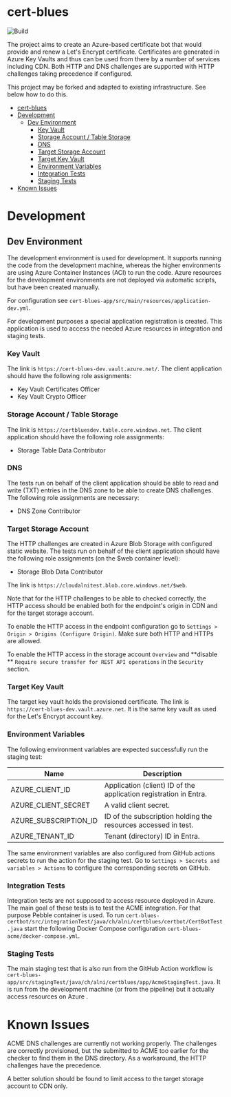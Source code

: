 # cert-blues

![Build](https://github.com/alexandernikiforov/cert-blues/actions/workflows/push-workflow.yml/badge.svg?branch=main)

The project aims to create an Azure-based certificate bot that would provide and renew a Let's Encrypt certificate.
Certificates are generated in Azure Key Vaults and thus can be used from there by a number of services including CDN.
Both HTTP and DNS challenges are supported with HTTP challenges taking precedence if configured.

This project may be forked and adapted to existing infrastructure. See below how to do this.

<!-- TOC -->
* [cert-blues](#cert-blues)
* [Development](#development)
    * [Dev Environment](#dev-environment)
        * [Key Vault](#key-vault)
        * [Storage Account / Table Storage](#storage-account--table-storage)
        * [DNS](#dns)
        * [Target Storage Account](#target-storage-account)
        * [Target Key Vault](#target-key-vault)
        * [Environment Variables](#environment-variables)
        * [Integration Tests](#integration-tests)
        * [Staging Tests](#staging-tests)
* [Known Issues](#known-issues)
<!-- TOC -->

# Development

## Dev Environment

The development environment is used for development. It supports running the code from the development machine,
whereas the higher environments are using Azure Container Instances (ACI) to run the code. Azure resources for the
development environments are not deployed via automatic scripts, but have been created manually.

For configuration see `cert-blues-app/src/main/resources/application-dev.yml`.

For development purposes a special application registration is created. This application is used to access the needed
Azure resources in integration and staging tests.

### Key Vault

The link is `https://cert-blues-dev.vault.azure.net/`. The client application should have the following role
assignments:

* Key Vault Certificates Officer
* Key Vault Crypto Officer

### Storage Account / Table Storage

The link is `https://certbluesdev.table.core.windows.net`. The client application should have the following role
assignments:

* Storage Table Data Contributor

### DNS

The tests run on behalf of the client application should be able to read and write (TXT) entries in the DNS zone
to be able to create DNS challenges. The following role assignments are necessary:

* DNS Zone Contributor

### Target Storage Account

The HTTP challenges are created in Azure Blob Storage with configured static website. The tests run on behalf of the
client application should have the following role assignments (on the $web container level):

* Storage Blob Data Contributor

The link is `https://cloudalnitest.blob.core.windows.net/$web`.

Note that for the HTTP challenges to be able to checked correctly, the HTTP access should be enabled both
for the endpoint's origin in CDN and for the target storage account.

To enable the HTTP access in the endpoint configuration go to `Settings > Origin > Origins (Configure Origin)`.
Make sure both HTTP and HTTPs are allowed.

To enable the HTTP access in the storage account `Overview` and **disable
** `Require secure transfer for REST API operations`
in the `Security` section.

### Target Key Vault

The target key vault holds the provisioned certificate. The link is `https://cert-blues-dev.vault.azure.net`.
It is the same key vault as used for the Let's Encrypt account key.

### Environment Variables

The following environment variables are expected successfully run
the staging test:

| Name                  | Description                                                       | 
|-----------------------|-------------------------------------------------------------------|
| AZURE_CLIENT_ID       | Application (client) ID of the application registration in Entra. |
| AZURE_CLIENT_SECRET   | A valid client secret.                                            |
| AZURE_SUBSCRIPTION_ID | ID of the subscription holding the resources accessed in test.    |
| AZURE_TENANT_ID       | Tenant (directory) ID in Entra.                                   |

The same environment variables are also configured from GitHub actions secrets to run the action for the staging test.
Go to `Settings > Secrets and variables > Actions` to configure the corresponding secrets on GitHub.

### Integration Tests

Integration tests are not supposed to access resource deployed in Azure. The main goal of these tests is to test
the ACME integration. For that purpose Pebble container is used. To
run `cert-blues-certbot/src/integrationTest/java/ch/alni/certblues/certbot/CertBotTest.java`
start the following Docker Compose configuration `cert-blues-acme/docker-compose.yml`.

### Staging Tests

The main staging test that is also run from the GitHub Action workflow
is `cert-blues-app/src/stagingTest/java/ch/alni/certblues/app/AcmeStagingTest.java`.
It is run from the development machine (or from the pipeline) but it actually access resources on Azure .

# Known Issues

ACME DNS challenges are currently not working properly. The challenges are correctly provisioned, but the submitted
to ACME too earlier for the checker to find them in the DNS directory. As a workaround, the HTTP challenges
have the precedence.

A better solution should be found to limit access to the target storage account to CDN only.
